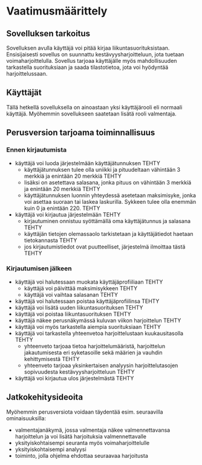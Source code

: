 # Vaatimusmäärittely
## Sovelluksen tarkoitus
Sovelluksen avulla käyttäjä voi pitää kirjaa liikuntasuorituksistaan. Ensisijaisesti sovellus on suunnattu kestävyysharjoitteluun, jota tuetaan voimaharjoittelulla. Sovellus tarjoaa käyttäjälle myös mahdollisuuden tarkastella suorituksiaan ja saada tilastotietoa, jota voi hyödyntää harjoittelussaan.
## Käyttäjät
Tällä hetkellä sovelluksella on ainoastaan yksi käyttäjärooli eli normaali käyttäjä. Myöhemmin sovellukseen saatetaan lisätä rooli valmentaja.
## Perusversion tarjoama toiminnallisuus
### Ennen kirjautumista
* käyttäjä voi luoda järjestelmään käyttäjätunnuksen TEHTY
  * käyttäjätunnuksen tulee olla uniikki ja pituudeltaan vähintään 3 merkkiä ja enintään 20 merkkiä TEHTY
  * lisäksi on asetettava salasana, jonka pituus on vähintään 3 merkkiä ja enintään 20 merkkiä TEHTY
  * käyttäjätunnuksen luonnin yhteydessä asetetaan maksimisyke, jonka voi asettaa suoraan tai laskea laskurilla. Sykkeen tulee olla enemmän kuin 0 ja enintään 220. TEHTY
* käyttäjä voi kirjautua järjestelmään TEHTY
  * kirjautuminen onnistuu syöttämällä oma käyttäjätunnus ja salasana TEHTY
  * käyttäjän tietojen olemassaolo tarkistetaan ja käyttäjätiedot haetaan tietokannasta TEHTY
  * jos kirjautumistiedot ovat puutteelliset, järjestelmä ilmoittaa tästä TEHTY
### Kirjautumisen jälkeen
* käyttäjä voi halutessaan muokata käyttäjäprofiiliaan TEHTY
  * käyttäjä voi päivittää maksimisykkeen TEHTY
  * käyttäjä voi vaihtaa salasanan TEHTY
* käyttäjä voi halutessaan poistaa käyttäjäprofiilinsa TEHTY
* käyttäjä voi lisätä uuden liikuntasuorituksen TEHTY
* käyttäjä voi poistaa liikuntasuorituksen TEHTY
* käyttäjä näkee perusnäkymässä kuluvan viikon harjoittelun TEHTY
* käyttäjä voi myös tarkastella aiempia suorituksiaan TEHTY
* käyttäjä voi tarkastella yhteenvetoa harjoittelustaan kuukausitasolla TEHTY
  * yhteenveto tarjoaa tietoa harjoittelumääristä, harjoittelun jakautumisesta eri syketasoille sekä määrien ja vauhdin kehittymisestä TEHTY
  * yhteenveto tarjoaa yksinkertaisen analyysin harjoittelutasojen sopivuudesta kestävyysharjoitteluun TEHTY
* käyttäjä voi kirjautua ulos järjestelmästä TEHTY
## Jatkokehitysideoita
Myöhemmin perusversiota voidaan täydentää esim. seuraavilla ominaisuuksilla:
* valmentajanäkymä, jossa valmentaja näkee valmennettavansa harjoittelun ja voi lisätä harjoituksia valmennettavalle
* yksityiskohtaisempi seuranta myös voimaharjoittelulle
* yksityiskohtaisempi analyysi
* toiminto, jolla ohjelma ehdottaa seuraavaa harjoitusta 
